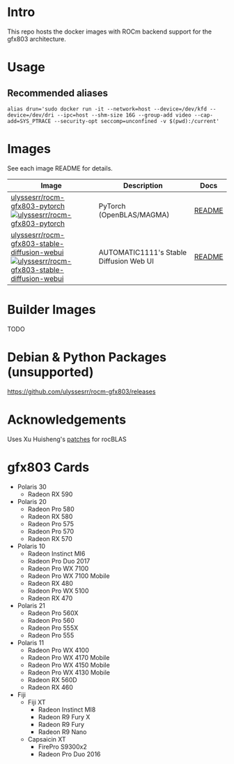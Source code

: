 # Intro

This repo hosts the docker images with ROCm backend support for the gfx803 architecture.


# Usage

## Recommended aliases

```shell
alias drun='sudo docker run -it --network=host --device=/dev/kfd --device=/dev/dri --ipc=host --shm-size 16G --group-add video --cap-add=SYS_PTRACE --security-opt seccomp=unconfined -v $(pwd):/current'
```

# Images
See each image README for details.

Image | Description | Docs
--- | --- | ---
[ulyssesrr/rocm-gfx803-pytorch][pytorch]<br />[![ulyssesrr/rocm-gfx803-pytorch][pytorch-badge]][pytorch] | PyTorch (OpenBLAS/MAGMA) | [README](rocm-gfx803-pytorch/README.md)
[ulyssesrr/rocm-gfx803-stable-diffusion-webui][stable-diffusion-webui]<br />[![ulyssesrr/rocm-gfx803-stable-diffusion-webui][stable-diffusion-webui-badge]][stable-diffusion-webui] | AUTOMATIC1111's Stable Diffusion Web UI | [README](rocm-gfx803-stable-diffusion-webui/README.md)

# Builder Images
TODO

# Debian & Python Packages (unsupported)

https://github.com/ulyssesrr/rocm-gfx803/releases

# Acknowledgements
Uses Xu Huisheng's [patches](https://github.com/xuhuisheng/rocm-gfx803) for rocBLAS

# gfx803 Cards
* Polaris 30
  * Radeon RX 590
* Polaris 20
  * Radeon Pro 580
  * Radeon RX 580
  * Radeon Pro 575
  * Radeon Pro 570
  * Radeon RX 570
* Polaris 10
  * Radeon Instinct MI6
  * Radeon Pro Duo 2017
  * Radeon Pro WX 7100
  * Radeon Pro WX 7100 Mobile
  * Radeon RX 480
  * Radeon Pro WX 5100
  * Radeon RX 470
* Polaris 21
  * Radeon Pro 560X
  * Radeon Pro 560
  * Radeon Pro 555X
  * Radeon Pro 555
* Polaris 11
  * Radeon Pro WX 4100
  * Radeon Pro WX 4170 Mobile
  * Radeon Pro WX 4150 Mobile
  * Radeon Pro WX 4130 Mobile
  * Radeon RX 560D
  * Radeon RX 460
* Fiji
  * Fiji XT
    * Radeon Instinct MI8
    * Radeon R9 Fury X
    * Radeon R9 Fury
    * Radeon R9 Nano
  * Capsaicin XT
    * FirePro S9300x2
    * Radeon Pro Duo 2016

[pytorch]: https://hub.docker.com/r/ulyssesrr/rocm-gfx803-pytorch
[pytorch-badge]: https://img.shields.io/docker/v/ulyssesrr/rocm-gfx803-pytorch?color=green
[stable-diffusion-webui]: https://hub.docker.com/r/ulyssesrr/rocm-gfx803-stable-diffusion-webui
[stable-diffusion-webui-badge]: https://img.shields.io/docker/v/ulyssesrr/rocm-gfx803-stable-diffusion-webui?color=green
